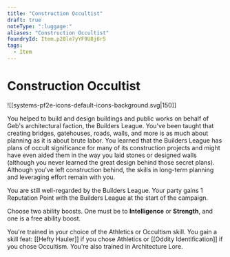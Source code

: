```yaml
---
title: "Construction Occultist"
draft: true
noteType: ":luggage:"
aliases: "Construction Occultist"
foundryId: Item.p28le7yYF9U8j6r5
tags:
  - Item
---
```


# Construction Occultist
![[systems-pf2e-icons-default-icons-background.svg|150]]

You helped to build and design buildings and public works on behalf of Geb's architectural faction, the Builders League. You've been taught that creating bridges, gatehouses, roads, walls, and more is as much about planning as it is about brute labor. You learned that the Builders League has plans of occult significance for many of its construction projects and might have even aided them in the way you laid stones or designed walls (although you never learned the great design behind those secret plans). Although you've left construction behind, the skills in long-term planning and leveraging effort remain with you.

You are still well-regarded by the Builders League. Your party gains 1 Reputation Point with the Builders League at the start of the campaign.

Choose two ability boosts. One must be to **Intelligence** or **Strength**, and one is a free ability boost.

You're trained in your choice of the Athletics or Occultism skill. You gain a skill feat: [[Hefty Hauler]] if you chose Athletics or [[Oddity Identification]] if you chose Occultism. You're also trained in Architecture Lore.
